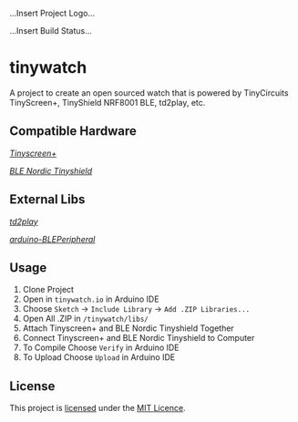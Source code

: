 ...Insert Project Logo...

...Insert Build Status...

# tinywatch
A project to create an open sourced watch that is powered by TinyCircuits TinyScreen+, TinyShield NRF8001 BLE, td2play, etc.

## Compatible Hardware

*[Tinyscreen+](https://tinycircuits.com/collections/all/products/tinyscreenplus)*

*[BLE Nordic Tinyshield](https://tinycircuits.com/collections/all/products/bluetooth-low-energy-nordic-tinyshield)*

## External Libs

*[td2play](https://github.com/zet23t/td2play)*

*[arduino-BLEPeripheral](https://github.com/sandeepmistry/arduino-BLEPeripheral)*

## Usage

1. Clone Project
2. Open in ```tinywatch.io``` in Arduino IDE
3. Choose ```Sketch``` -> ```Include Library``` -> ```Add .ZIP Libraries...```
4. Open All .ZIP in ```/tinywatch/libs/```
5. Attach Tinyscreen+ and BLE Nordic Tinyshield Together
6. Connect Tinyscreen+ and BLE Nordic Tinyshield to Computer
7. To Compile Choose ```Verify``` in Arduino IDE
8. To Upload Choose ```Upload``` in Arduino IDE

## License

This project is [licensed](LICENSE) under the [MIT Licence](http://en.wikipedia.org/wiki/MIT_License).
